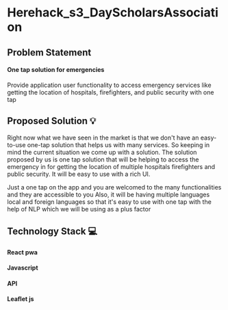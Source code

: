 # Herehack_s3_DayScholarsAssociation

## Problem Statement

#### One tap solution for emergencies 
Provide application user functionality to access emergency services like getting the location of hospitals, firefighters, and public security with one tap

## Proposed Solution 💡
Right now what we have seen in the market is that we don't have an easy-to-use one-tap solution that helps us with many services. So keeping in mind the current situation we come up with a solution. The solution proposed by us is one tap solution that will be helping to access the emergency in for getting the location of multiple hospitals firefighters and public security. It will be easy to use with a rich UI.

Just a one tap on the app and you are welcomed to the many functionalities and they are accessible to you Also, it will be having multiple languages local and foreign languages so that it's easy to use with one tap with the help of NLP which we will be using as a plus factor

## Technology Stack 💻
#### React pwa
#### Javascript
#### API
#### Leaflet js
